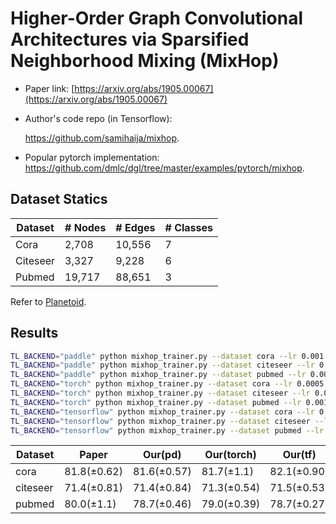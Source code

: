 Higher-Order Graph Convolutional Architectures via Sparsified Neighborhood Mixing (MixHop)
============

- Paper link: [https://arxiv.org/abs/1905.00067](https://arxiv.org/abs/1905.00067)

- Author's code repo (in Tensorflow):

    https://github.com/samihaija/mixhop.

- Popular pytorch implementation:
    https://github.com/dmlc/dgl/tree/master/examples/pytorch/mixhop.

Dataset Statics
-------

| Dataset  | # Nodes | # Edges | # Classes |
| -------- | ------- | ------- | --------- |
| Cora     | 2,708   | 10,556  | 7         |
| Citeseer | 3,327   | 9,228   | 6         |
| Pubmed   | 19,717  | 88,651  | 3         |

Refer to [Planetoid](https://gammagl.readthedocs.io/en/latest/api/gammagl.datasets.html#gammagl.datasets.Planetoid).

Results
-------

```bash
TL_BACKEND="paddle" python mixhop_trainer.py --dataset cora --lr 0.001 --l2_coef 1e-2 --drop_rate 0.5 --hidden_dim 64 --n_epoch 200
TL_BACKEND="paddle" python mixhop_trainer.py --dataset citeseer --lr 0.001 --l2_coef 5e-2 --drop_rate 0.4 --hidden_dim 64 --n_epoch 200
TL_BACKEND="paddle" python mixhop_trainer.py --dataset pubmed --lr 0.0005 --l2_coef 5e-4 --drop_rate 0.5 --hidden_dim 256 --n_epoch 200
TL_BACKEND="torch" python mixhop_trainer.py --dataset cora --lr 0.0005 --l2_coef 5e-4 --drop_rate 0.4 --hidden_dim 64 --n_epoch 200
TL_BACKEND="torch" python mixhop_trainer.py --dataset citeseer --lr 0.001 --l2_coef 5e-2 --drop_rate 0.4 --hidden_dim 64 --n_epoch 200
TL_BACKEND="torch" python mixhop_trainer.py --dataset pubmed --lr 0.001 --l2_coef 1e-3 --drop_rate 0.5 --hidden_dim 256 --n_epoch 200
TL_BACKEND="tensorflow" python mixhop_trainer.py --dataset cora --lr 0.005 --l2_coef 5e-3 --drop_rate 0.5 --hidden_dim 64 --n_epoch 200
TL_BACKEND="tensorflow" python mixhop_trainer.py --dataset citeseer --lr 0.001 --l2_coef 5e-2 --drop_rate 0.4 --hidden_dim 64 --n_epoch 200
TL_BACKEND="tensorflow" python mixhop_trainer.py --dataset pubmed --lr 0.001 --l2_coef 1e-3 --drop_rate 0.5 --hidden_dim 256 --n_epoch 200
```

| Dataset  | Paper       | Our(pd)     | Our(torch)  | Our(tf)       |
| -------- | ----------- | ----------- | ----------- | ------------- |
| cora     | 81.8(±0.62) | 81.6(±0.57) | 81.7(±1.1)  | 82.1(±0.90)   |
| citeseer | 71.4(±0.81) | 71.4(±0.84) | 71.3(±0.54) | 71.5(±0.53)   |
| pubmed   | 80.0(±1.1)  | 78.7(±0.46) | 79.0(±0.39) | 78.7(±0.27)   |